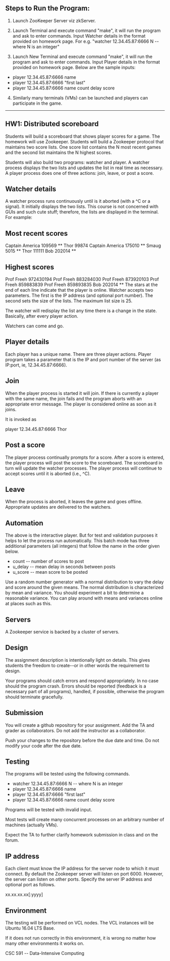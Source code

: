Steps to Run the Program:
---------------------------

1) Launch ZooKeeper Server viz zkServer.

2) Launch Terminal and execute command "make", it will run the program and ask to enter commands. 
Input Watcher details in the format provided on homework page. For e.g. "watcher 12.34.45.87:6666 N -- where N is an integer"

3) Launch New Terminal and execute command "make", it will run the program and ask to enter commands.
Input Player details in the format provided on homework page. Below are the sample inputs:
* player 12.34.45.87:6666 name
* player 12.34.45.87:6666 "first last"
* player 12.34.45.87:6666 name count delay score

4) Similarly many terminals (VMs) can be launched and players can participate in the game.


-----------------------------------------------------------------------------------------------------------------------------------------

HW1: Distributed scoreboard
---------------------------

Students will build a scoreboard that shows player scores for a game. The homework will use Zookeeper. Students will build a Zookeeper protocol that maintains two score lists. One score list contains the N most recent games and the second list maintains the N highest scores.

Students will also build two programs: watcher and player. A watcher process displays the two lists and updates the list in real time as necessary. A player process does one of three actions: join, leave, or post a score.


Watcher details
---------------

A watcher process runs continuously until is it aborted (with a ^C or a signal). It initially displays the two lists. This course is not concerned with GUIs and such cute stuff; therefore, the lists are displayed in the terminal. For example:

Most recent scores
------------------
Captain America      109569 **
Thor                  99874
Captain America      175010 ** 
Smaug                  5015 **
Thor                 111111 
Bob                  202014 **

Highest scores
--------------
Prof Freeh        972430194
Prof Freeh        883284030
Prof Freeh        873920103
Prof Freeh        859883839
Prof Freeh        859893835
Bob                  202014  **
The stars at the end of each line indicate that the player is online. Watcher accepts two parameters. The first is the IP address (and optional port number). The second sets the size of the lists. The maximum list size is 25.

The watcher will redisplay the list any time there is a change in the state. Basically, after every player action.

Watchers can come and go.


Player details
--------------

Each player has a unique name. There are three player actions. Player program takes a parameter that is the IP and port number of the server (as IP:port, ie, 12.34.45.87:6666).


Join
----

When the player process is started it will join. If there is currently a player with the same name, the join fails and the program aborts with an appropriate error message. The player is considered online as soon as it joins.

It is invoked as

player 12.34.45.87:6666 Thor


Post a score
------------

The player process continually prompts for a score. After a score is entered, the player process will post the score to the scoreboard. The scoreboard in turn will update the watcher processes. The player process will continue to accept scores until it is aborted (i.e., ^C).


Leave
-----

When the process is aborted, it leaves the game and goes offline. Appropriate updates are delivered to the watchers.


Automation
----------

The above is the interactive player. But for test and validation purposes it helps to let the process run automatically. This batch mode has three additional parameters (all integers) that follow the name in the order given below.

* count -- number of scores to post
* u_delay -- mean delay in seconds between posts
* u_score -- mean score to be posted

Use a random number generator with a normal distribution to vary the delay and score around the given means. The normal distribution is characterized by mean and variance. You should experiment a bit to determine a reasonable variance. You can play around with means and variances online at places such as this.


Servers
-------

A Zookeeper service is backed by a cluster of servers.


Design
------

The assignment description is intentionally light on details. This gives students the freedom to create--or in other words the requirement to design.

Your programs should catch errors and respond appropriately. In no case should the program crash. Errors should be reported (feedback is a necessary part of all programs), handled, if possible, otherwise the program should terminate gracefully.


Submission
----------

You will create a github repository for your assignment. Add the TA and grader as collaborators. Do not add the instructor as a collaborator.

Push your changes to the repository before the due date and time. Do not modify your code after the due date.


Testing
-------

The programs will be tested using the following commands.

* watcher 12.34.45.87:6666 N -- where N is an integer
* player 12.34.45.87:6666 name
* player 12.34.45.87:6666 "first last"
* player 12.34.45.87:6666 name count delay score

Programs will be tested with invalid input.

Most tests will create many concurrent processes on an arbitrary number of machines (actually VMs).

Expect the TA to further clarify homework submission in class and on the forum.


IP address
----------

Each client must know the IP address for the server node to which it must connect. By default the Zookeeper server will listen on port 6000. However, the server can listen on other ports. Specify the server IP address and optional port as follows.

xx.xx.xx.xx[:yyyy]


Environment
-----------

The testing will be performed on VCL nodes. The VCL instances will be Ubuntu 16.04 LTS Base.

If it does not run correctly in this environment, it is wrong no matter how many other environments it works on.


CSC 591 -- Data-Intensive Computing
